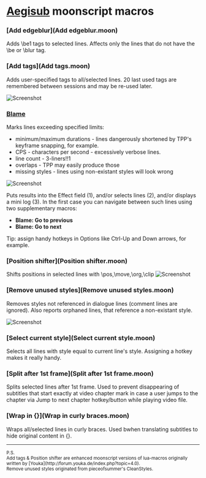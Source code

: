 [Aegisub](https://github.com/Aegisub/Aegisub) moonscript macros
========

### [Add edgeblur](Add edgeblur.moon)
Adds \\be1 tags to selected lines. 
Affects only the lines that do not have the \be or \blur tag.

### [Add tags](Add tags.moon)
Adds user-specified tags to all/selected lines.
20 last used tags are remembered between sessions and may be re-used later.

![Screenshot](http://img823.imageshack.us/img823/2214/3c01.png)

### [Blame](Blame.moon)
Marks lines exceeding specified limits:
* minimum/maximum durations - lines dangerously shortened by TPP's keyframe snapping, for example.
* CPS - characters per second - excessively verbose lines.
* line count - 3-liners!!1
* overlaps - TPP may easily produce those
* missing styles - lines using non-existant styles will look wrong

![Screenshot](http://img801.imageshack.us/img801/1775/p620.png)

Puts results into the Effect field (1), and/or selects lines (2), and/or displays a mini log (3).
In the first case you can navigate between such lines using two supplementary macros:
* **Blame: Go to previous**
* **Blame: Go to next**
 
Tip: assign handy hotkeys in Options like Ctrl-Up and Down arrows, for example.

### [Position shifter](Position shifter.moon)
Shifts positions in selected lines with \pos,\move,\org,\clip
![Screenshot](http://img407.imageshack.us/img407/3419/2fs7.png)

### [Remove unused styles](Remove unused styles.moon)
Removes styles not referenced in dialogue lines (comment lines are ignored).
Also reports orphaned lines, that reference a non-existant style.

![Screenshot](http://img203.imageshack.us/img203/6941/eas7.png)

### [Select current style](Select current style.moon)
Selects all lines with style equal to current line's style.
Assigning a hotkey makes it really handy.

### [Split after 1st frame](Split after 1st frame.moon)
Splits selected lines after 1st frame.
Used to prevent disappearing of subtitles that start exactly at video chapter mark in case a user jumps to the chapter via Jump to next chapter hotkey/button while playing video file.

### [Wrap in {}](Wrap in curly braces.moon)
Wraps all/selected lines in curly braces.
Used bwhen translating subtitles to hide original content in {}.

- - -
<sup>
P.S.
<br/>
Add tags & Position shifter are enhanced moonscript versions of lua-macros originally written by [Youka](http://forum.youka.de/index.php?topic=4.0).
<br/>
Remove unused styles originated from pieceofsummer's CleanStyles.
</sup>
